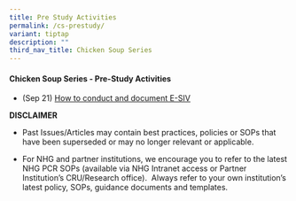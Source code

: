 ```yaml
---
title: Pre Study Activities
permalink: /cs-prestudy/
variant: tiptap
description: ""
third_nav_title: Chicken Soup Series
---
```

<h4><strong>Chicken Soup Series - Pre-Study Activities</strong></h4>
<p></p>
<ul data-tight="true" class="tight">
<li>
<p>(Sep 21) <a href="/files/Training Files 2CS/(10) Pre Study Activities/Sep_21__How_to_conduct_and_document_E_SIV.pdf" rel="noopener noreferrer nofollow" target="_blank">How to conduct and document E-SIV</a>
</p>
</li>
</ul>
<p></p>
<p><strong>DISCLAIMER</strong>
</p>
<ul data-tight="true" class="tight">
<li>
<p>Past Issues/Articles may contain best practices, policies or SOPs that
have been superseded or may no longer relevant or applicable.</p>
</li>
<li>
<p>For NHG and partner institutions, we encourage you to refer to the latest
NHG PCR SOPs (available via NHG Intranet access or Partner Institution’s
CRU/Research office).&nbsp; Always refer to your own institution’s latest
policy, SOPs, guidance documents and templates.</p>
</li>
</ul>
<p></p>